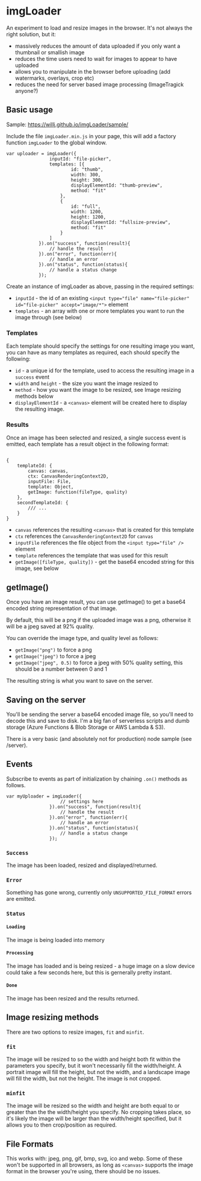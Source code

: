 # imgLoader
An experiment to load and resize images in the browser. It's not always the right solution, but it:

- massively reduces the amount of data uploaded if you only want a thumbnail or smallish image
- reduces the time users need to wait for images to appear to have uploaded
- allows you to manipulate in the browser before uploading (add watermarks, overlays, crop etc)
- reduces the need for server based image processing (ImageTragick anyone?)

## Basic usage

Sample: https://willj.github.io/imgLoader/sample/

Include the file `imgLoader.min.js` in your page, this will add a factory function `imgLoader` 
to the global window.

```
var uploader = imgLoader({
                inputId: "file-picker",
                templates: [{
                        id: "thumb",
                        width: 300,
                        height: 300,
                        displayElementId: "thumb-preview",
                        method: "fit"
                    },
                    {
                        id: "full",
                        width: 1200,
                        height: 1200,
                        displayElementId: "fullsize-preview",
                        method: "fit"
                    }
                ]
            }).on("success", function(result){
                // handle the result
            }).on("error", function(err){
                // handle an error
            }).on("status", function(status){
                // handle a status change
            });
```

Create an instance of imgLoader as above, passing in the required settings:

- `inputId` - the id of an existing `<input type="file" name="file-picker" id="file-picker" accept="image/*">` element
- `templates` - an array with one or more templates you want to run the image through (see below)

### Templates

Each template should specify the settings for one resulting image you want, you can have as many 
templates as required, each should specify the following:

- `id` - a unique id for the template, used to access the resulting image in a `success` event 
- `width` and `height` - the size you want the image resized to
- `method` - how you want the image to be resized, see Image resizing methods below
- `displayElementId` - a `<canvas>` element will be created here to display the resulting image.

### Results

Once an image has been selected and resized, a single success event is emitted, each template has a result object 
in the following format:

```

{
    templateId: {
        canvas: canvas,
        ctx: CanvasRenderingContext2D,
        inputFile: File,
        template: Object,
        getImage: function(fileType, quality)
    },
    secondTemplateId: {
        /// ...
    }
}

```
- `canvas` references the resulting `<canvas>` that is created for this template
- `ctx` references the `CanvasRenderingContext2D` for `canvas`
- `inputFile` references the file object from the `<input type="file" />` element
- `template` references the template that was used for this result
- `getImage([fileType, quality])` - get the base64 encoded string for this image, see below

## getImage()

Once you have an image result, you can use getImage() to get a base64 encoded string representation of that image.

By default, this will be a png if the uploaded image was a png, otherwise it will be a jpeg saved at 92% quality.

You can override the image type, and quality level as follows:

- `getImage("png")` to force a png
- `getImage("jpeg")` to force a jpeg
- `getImage("jpeg", 0.5)` to force a jpeg with 50% quality setting, this should be a number between 0 and 1

The resulting string is what you want to save on the server.

## Saving on the server

You'll be sending the server a base64 encoded image file, so you'll need to decode this and save to
disk. I'm a big fan of serverless scripts and dumb storage (Azure Functions & Blob Storage or AWS Lambda & S3).

There is a very basic (and absolutely not for production) node sample (see /server).

## Events

Subscribe to events as part of initialization by chaining `.on()` methods as follows.

```
var myUploader = imgLoader({
                    // settings here
                }).on("success", function(result){
                    // handle the result
                }).on("error", function(err){
                    // handle an error
                }).on("status", function(status){
                    // handle a status change
                });
```

### `Success`

The image has been loaded, resized and displayed/returned.

### `Error`

Something has gone wrong, currently only `UNSUPPORTED_FILE_FORMAT` errors are emitted.

### `Status`

#### `Loading`

The image is being loaded into memory

#### `Processing`

The image has loaded and is being resized - a huge image on a slow device could 
take a few seconds here, but this is gernerally pretty instant.

#### `Done`

The image has been resized and the results returned.

## Image resizing methods

There are two options to resize images, `fit` and `minfit`.

### `fit`

The image will be resized to so the width and height both fit within the parameters you specify, 
but it won't necessarily fill the width/height. A portrait image will fill the height, but not the width,
and a landscape image will fill the width, but not the height. The image is not cropped.

### `minfit`

The image will be resized so the width and height are both equal to or greater than the the 
width/height you specify. No cropping takes place, so it's likely the image will be larger than 
the width/height specified, but it allows you to then crop/position as required.

## File Formats

This works with: jpeg, png, gif, bmp, svg, ico and webp. Some of these won't be supported in 
all browsers, as long as `<canvas>` supports the image format in the browser you're using, there 
should be no issues.